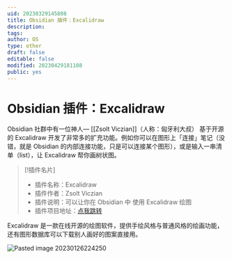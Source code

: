 ```yaml
---
uid: 20230329145808
title: Obsidian 插件：Excalidraw
description: 
tags: 
author: OS
type: other
draft: false
editable: false
modified: 20230429181108
public: yes
---
```


# Obsidian 插件：Excalidraw

Obsidian 社群中有一位神人— [[Zsolt Viczian]]（人称：匈牙利大叔） 基于开源的 Excalidraw 开发了非常多的扩充功能。例如你可以在图形上「连接」笔记（没错，就是 Obsidian 的内部连接功能，只是可以连接某个图形），或是输入一串清单（list），让 Excalidraw 帮你画树状图。

> [!插件名片]
> - 插件名称：Excalidraw
> - 插件作者：Zsolt Viczian
> - 插件说明：可以让你在 Obsidian 中 使用 Excalidraw 绘图
> - 插件项目地址：[点我跳转](https://github.com/zsviczian/obsidian-excalidraw-plugin)

Excalidraw 是一款在线开源的绘图软件，提供手绘风格与普通风格的绘画功能，还有图形数据库可以下载别人画好的图案直接用。

![Pasted image 20230126224250](https://cdn.pkmer.cn/images/2fcac53b10844b1b268aa3414b007cf0_MD5.png)
